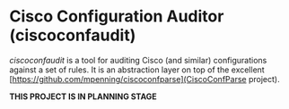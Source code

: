 # Cisco Configuration Auditor (ciscoconfaudit)

*ciscoconfaudit* is a tool for auditing Cisco (and similar) configurations against a set of rules. It is an abstraction 
layer on top of the excellent [https://github.com/mpenning/ciscoconfparse](CiscoConfParse project).

**THIS PROJECT IS IN PLANNING STAGE**
